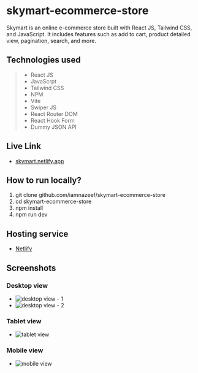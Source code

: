 # skymart-ecommerce-store
Skymart is an online e-commerce store built with React JS, Tailwind CSS, and JavaScript. It includes features such as add to cart, product detailed view, pagination, search, and more.

## Technologies used
> - React JS 
> - JavaScrpt 
> - Tailwind CSS 
> - NPM 
> - Vite 
> - Swiper JS 
> - React Router DOM 
> - React Hook Form 
> - Dummy JSON API 

## Live Link
- [skymart.netlify.app](https://skymart.netlify.app/)

## How to run locally?

1. git clone github.com/iamnazeef/skymart-ecommerce-store
2. cd skymart-ecommerce-store
3. npm install
4. npm run dev

## Hosting service
- [Netlify](https://www.netlify.com/)

## Screenshots

### Desktop view
- ![desktop view - 1](https://raw.githubusercontent.com/iamnazeef/skymart-ecommerce-store/screenshots/screenshots/desktop-view-1.png)
- ![desktop view - 2](https://raw.githubusercontent.com/iamnazeef/skymart-ecommerce-store/screenshots/screenshots/desktop-view-2.png)

### Tablet view
- ![tablet view](https://raw.githubusercontent.com/iamnazeef/skymart-ecommerce-store/screenshots/screenshots/tablet-view.png)

### Mobile view
- ![mobile view](https://raw.githubusercontent.com/iamnazeef/skymart-ecommerce-store/screenshots/screenshots/mobile-view.png)
